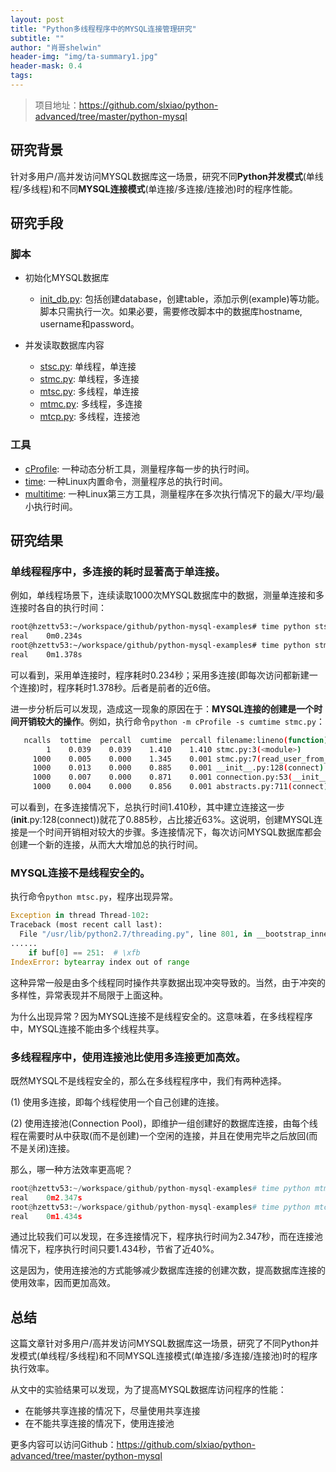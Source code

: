 ```yaml
---
layout: post
title: "Python多线程程序中的MYSQL连接管理研究"
subtitle: ""
author: "肖哥shelwin"
header-img: "img/ta-summary1.jpg"
header-mask: 0.4
tags:
---
```


> 项目地址：https://github.com/slxiao/python-advanced/tree/master/python-mysql


## 研究背景
针对多用户/高并发访问MYSQL数据库这一场景，研究不同**Python并发模式**(单线程/多线程)和不同**MYSQL连接模式**(单连接/多连接/连接池)时的程序性能。

## 研究手段
### 脚本
- 初始化MYSQL数据库
  - [init_db.py](https://github.com/slxiao/python-advanced/blob/master/python-mysql/src/init_db.py): 包括创建database，创建table，添加示例(example)等功能。脚本只需执行一次。如果必要，需要修改脚本中的数据库hostname, username和password。

- 并发读取数据库内容
  - [stsc.py](https://github.com/slxiao/python-advanced/blob/master/python-mysql/src/stsc.py): 单线程，单连接
  - [stmc.py](https://github.com/slxiao/python-advanced/blob/master/python-mysql/src/stmc.py): 单线程，多连接
  - [mtsc.py](https://github.com/slxiao/python-advanced/blob/master/python-mysql/src/mtsc.py): 多线程，单连接
  - [mtmc.py](https://github.com/slxiao/python-advanced/blob/master/python-mysql/src/mtmc.py): 多线程，多连接
  - [mtcp.py](https://github.com/slxiao/python-advanced/blob/master/python-mysql/src/mtcp.py): 多线程，连接池
  
### 工具
- [cProfile](https://docs.python.org/2/library/profile.html): 一种动态分析工具，测量程序每一步的执行时间。
- [time](https://linuxize.com/post/linux-time-command/): 一种Linux内置命令，测量程序总的执行时间。
- [multitime](https://tratt.net/laurie/src/multitime/): 一种Linux第三方工具，测量程序在多次执行情况下的最大/平均/最小执行时间。

## 研究结果
### **单线程程序中，多连接的耗时显著高于单连接**。
   
例如，单线程场景下，连续读取1000次MYSQL数据库中的数据，测量单连接和多连接时各自的执行时间：

```sh
root@hzettv53:~/workspace/github/python-mysql-examples# time python stsc.py
real    0m0.234s
root@hzettv53:~/workspace/github/python-mysql-examples# time python stmc.py
real    0m1.378s

```
 可以看到，采用单连接时，程序耗时0.234秒；采用多连接(即每次访问都新建一个连接)时，程序耗时1.378秒。后者是前者的近6倍。

进一步分析后可以发现，造成这一现象的原因在于：**MYSQL连接的创建是一个时间开销较大的操作**。例如，执行命令`python -m cProfile -s cumtime stmc.py`：
```sh
   ncalls  tottime  percall  cumtime  percall filename:lineno(function)
        1    0.039    0.039    1.410    1.410 stmc.py:3(<module>)
     1000    0.005    0.000    1.345    0.001 stmc.py:7(read_user_from_db)
     1000    0.013    0.000    0.885    0.001 __init__.py:128(connect)
     1000    0.007    0.000    0.871    0.001 connection.py:53(__init__)
     1000    0.004    0.000    0.856    0.001 abstracts.py:711(connect)
```
可以看到，在多连接情况下，总执行时间1.410秒，其中建立连接这一步(__init__.py:128(connect))就花了0.885秒，占比接近63%。这说明，创建MYSQL连接是一个时间开销相对较大的步骤。多连接情况下，每次访问MYSQL数据库都会创建一个新的连接，从而大大增加总的执行时间。

### **MYSQL连接不是线程安全的**。
   
执行命令`python mtsc.py`，程序出现异常。
```python
Exception in thread Thread-102:
Traceback (most recent call last):
  File "/usr/lib/python2.7/threading.py", line 801, in __bootstrap_inner
......
    if buf[0] == 251:  # \xfb
IndexError: bytearray index out of range
```
这种异常一般是由多个线程同时操作共享数据出现冲突导致的。当然，由于冲突的多样性，异常表现并不局限于上面这种。

为什么出现异常？因为MYSQL连接不是线程安全的。这意味着，在多线程程序中，MYSQL连接不能由多个线程共享。

### **多线程程序中，使用连接池比使用多连接更加高效**。
既然MYSQL不是线程安全的，那么在多线程程序中，我们有两种选择。

(1) 使用多连接，即每个线程使用一个自己创建的连接。

(2) 使用连接池(Connection Pool)，即维护一组创建好的数据库连接，由每个线程在需要时从中获取(而不是创建)一个空闲的连接，并且在使用完毕之后放回(而不是关闭)连接。

那么，哪一种方法效率更高呢？
```python
root@hzettv53:~/workspace/github/python-mysql-examples# time python mtmc.py
real    0m2.347s
root@hzettv53:~/workspace/github/python-mysql-examples# time python mtcp.py
real    0m1.434s
```
通过比较我们可以发现，在多连接情况下，程序执行时间为2.347秒，而在连接池情况下，程序执行时间只要1.434秒，节省了近40%。

这是因为，使用连接池的方式能够减少数据库连接的创建次数，提高数据库连接的使用效率，因而更加高效。

## 总结
这篇文章针对多用户/高并发访问MYSQL数据库这一场景，研究了不同Python并发模式(单线程/多线程)和不同MYSQL连接模式(单连接/多连接/连接池)时的程序执行效率。

从文中的实验结果可以发现，为了提高MYSQL数据库访问程序的性能：
- 在能够共享连接的情况下，尽量使用共享连接
- 在不能共享连接的情况下，使用连接池

更多内容可以访问Github：https://github.com/slxiao/python-advanced/tree/master/python-mysql